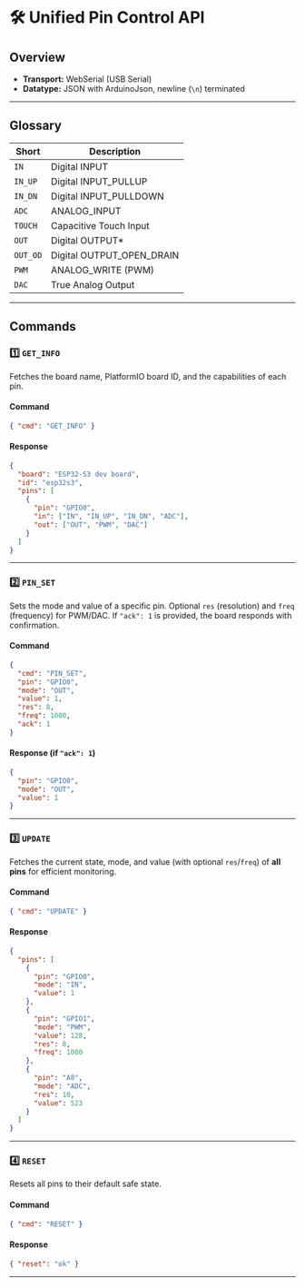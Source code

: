 # 🛠️ Unified Pin Control API

## Overview

- **Transport:** WebSerial (USB Serial)
- **Datatype:** JSON with ArduinoJson, newline (`\n`) terminated

---

## Glossary

| Short    | Description               |
| -------- | ------------------------- |
| `IN`     | Digital INPUT             |
| `IN_UP`  | Digital INPUT_PULLUP      |
| `IN_DN`  | Digital INPUT_PULLDOWN    |
| `ADC`    | ANALOG_INPUT              |
| `TOUCH`  | Capacitive Touch Input    |
| `OUT`    | Digital OUTPUT*           |
| `OUT_OD` | Digital OUTPUT_OPEN_DRAIN |
| `PWM`    | ANALOG_WRITE (PWM)        |
| `DAC`    | True Analog Output        |

---

## Commands

### 1️⃣ `GET_INFO`

Fetches the board name, PlatformIO board ID, and the capabilities of each pin.

#### Command
```json
{ "cmd": "GET_INFO" }
```

#### Response
```json
{
  "board": "ESP32-S3 dev board",
  "id": "esp32s3",
  "pins": [
    {
      "pin": "GPIO0",
      "in": ["IN", "IN_UP", "IN_DN", "ADC"],
      "out": ["OUT", "PWM", "DAC"]
    }
  ]
}
```

---

### 2️⃣ `PIN_SET`

Sets the mode and value of a specific pin. Optional `res` (resolution) and `freq` (frequency) for PWM/DAC. If `"ack": 1` is provided, the board responds with confirmation.

#### Command
```json
{
  "cmd": "PIN_SET",
  "pin": "GPIO0",
  "mode": "OUT",
  "value": 1,
  "res": 8,
  "freq": 1000,
  "ack": 1
}
```

#### Response (if `"ack": 1`)
```json
{
  "pin": "GPIO0",
  "mode": "OUT",
  "value": 1
}
```

---

### 3️⃣ `UPDATE`

Fetches the current state, mode, and value (with optional `res`/`freq`) of **all pins** for efficient monitoring.

#### Command
```json
{ "cmd": "UPDATE" }
```

#### Response
```json
{
  "pins": [
    {
      "pin": "GPIO0",
      "mode": "IN",
      "value": 1
    },
    {
      "pin": "GPIO1",
      "mode": "PWM",
      "value": 128,
      "res": 8,
      "freq": 1000
    },
    {
      "pin": "A0",
      "mode": "ADC",
      "res": 10,
      "value": 523
    }
  ]
}
```

---

### 4️⃣ `RESET`

Resets all pins to their default safe state.

#### Command
```json
{ "cmd": "RESET" }
```

#### Response
```json
{ "reset": "ok" }
```

---